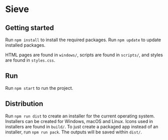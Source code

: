 # Sieve

## Getting started
Run `npm install` to install the required packages. Run `npm update` to update installed packages.

HTML pages are found in `windows/`, scripts are found in `scripts/`, and styles are found in `styles.css`.

## Run
Run `npm start` to run the project.

## Distribution
Run `npm run dist` to create an installer for the current operating system. Installers can be created for Windows, macOS and Linux. Icons used in installers are found in `build/`. To just create a packaged app instead of an installer, run `npm run pack`. The outputs will be saved within `dist/`.
